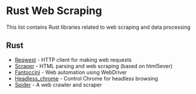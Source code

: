 # Rust Web Scraping

This list contains Rust libraries related to web scraping and data processing

## Rust
* [Reqwest](https://docs.rs/reqwest/latest/reqwest/index.html) - HTTP client for making web requests
* [Scraper](https://github.com/rust-scraper/scraper) - HTML parsing and web scraping (based on html5ever)
* [Fantoccini](https://docs.rs/fantoccini/latest/fantoccini/) - Web automation using WebDriver
* [Headless_chrome](https://docs.rs/headless_chrome/latest/headless_chrome/) - Control Chrome for headless browsing
* [Spider](https://github.com/spider-rs/spider) - A web crawler and scraper
